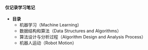 #### 仅记录学习笔记

* **目录**
  * 机器学习（Machine Learning）
  * 数据结构和算法（Data Structures and Algorithms）
  * 算法设计与分析过程（Algorithm Design and Analysis Process）
  * 机器人运动（Robot Motion）

